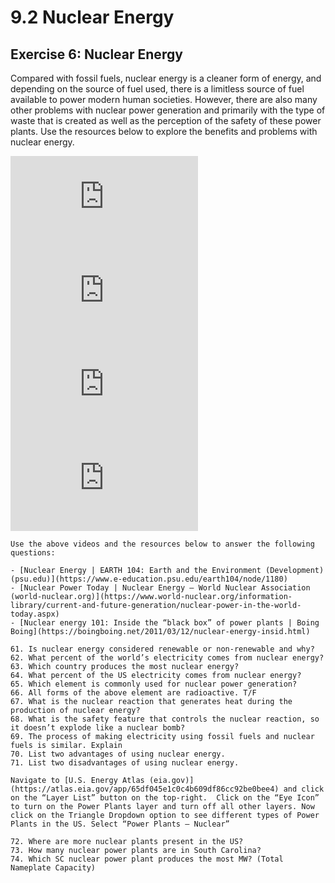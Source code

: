 # 9.2 Nuclear Energy

## Exercise 6: Nuclear Energy

Compared with fossil fuels, nuclear energy is a cleaner form of energy, and depending on the source of fuel used, there is a limitless source of fuel available to power modern human societies. However, there are also many other problems with nuclear power generation and primarily with the type of waste that is created as well as the perception of the safety of these power plants. Use the resources below to explore the benefits and problems with nuclear energy.

<div class="container">
<iframe src="https://www.youtube.com/embed/R7WPEYGr1Vs"
frameborder="0" allowfullscreen class="video"></iframe>
</div>

<div class="container">
<iframe src="https://www.youtube.com/embed/rcOFV4y5z8c"
frameborder="0" allowfullscreen class="video"></iframe>
</div>

<div class="container">
<iframe src="https://www.youtube.com/embed/HEYbgyL5n1g"
frameborder="0" allowfullscreen class="video"></iframe>
</div>

<div class="container">
<iframe src="https://www.youtube.com/embed/pVbLlnmxIbY"
frameborder="0" allowfullscreen class="video"></iframe>
</div>


```{admonition} Nuclear Energy
Use the above videos and the resources below to answer the following questions:

- [Nuclear Energy | EARTH 104: Earth and the Environment (Development) (psu.edu)](https://www.e-education.psu.edu/earth104/node/1180)
- [Nuclear Power Today | Nuclear Energy – World Nuclear Association (world-nuclear.org)](https://www.world-nuclear.org/information-library/current-and-future-generation/nuclear-power-in-the-world-today.aspx)
- [Nuclear energy 101: Inside the “black box” of power plants | Boing Boing](https://boingboing.net/2011/03/12/nuclear-energy-insid.html)

61. Is nuclear energy considered renewable or non-renewable and why?
62. What percent of the world’s electricity comes from nuclear energy?
63. Which country produces the most nuclear energy?
64. What percent of the US electricity comes from nuclear energy?
65. Which element is commonly used for nuclear power generation?
66. All forms of the above element are radioactive. T/F
67. What is the nuclear reaction that generates heat during the production of nuclear energy?
68. What is the safety feature that controls the nuclear reaction, so it doesn’t explode like a nuclear bomb?
69. The process of making electricity using fossil fuels and nuclear fuels is similar. Explain
70. List two advantages of using nuclear energy.
71. List two disadvantages of using nuclear energy.
```

```{admonition} Nuclear Energy in SC
Navigate to [U.S. Energy Atlas (eia.gov)](https://atlas.eia.gov/app/65df045e1c0c4b609df86cc92be0bee4) and click on the “Layer List” button on the top-right.  Click on the “Eye Icon” to turn on the Power Plants layer and turn off all other layers. Now click on the Triangle Dropdown option to see different types of Power Plants in the US. Select “Power Plants – Nuclear”

72. Where are more nuclear plants present in the US?
73. How many nuclear power plants are in South Carolina?
74. Which SC nuclear power plant produces the most MW? (Total Nameplate Capacity)

